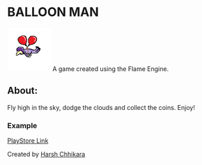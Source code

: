 # BALLOON MAN
![](./assets/images/final_menu_man_sprite.png)
A game created using the Flame Engine.

## About:
Fly high in the sky, dodge the clouds and collect the coins.
Enjoy!

### Example
[PlayStore Link](https://pub.dev/packages/flutter_reels_downloader/example)

Created by [Harsh Chhikara](https://www.linkedin.com/in/harsh-chhikara-191a84175/)
